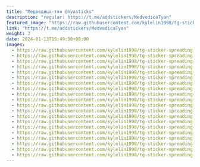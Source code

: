 ```yaml
---
title: "Медведица-тян @nyasticks"
description: "regular: https://t.me/addstickers/MedvedicaTyan"
featured_image: "https://raw.githubusercontent.com/kylelin1998/tg-sticker-spreading-worldwide-images/main/img/509def65-6387-465f-99f4-e6229ff34ac8.jpg"
link: "https://t.me/addstickers/MedvedicaTyan"
weight: 3
date: 2024-01-13T15:49:50+08:00
images:
  - https://raw.githubusercontent.com/kylelin1998/tg-sticker-spreading-worldwide-images/main/img/509def65-6387-465f-99f4-e6229ff34ac8.jpg
  - https://raw.githubusercontent.com/kylelin1998/tg-sticker-spreading-worldwide-images/main/img/84f18260-f92a-4392-9dc4-f1d9588a58f0.jpg
  - https://raw.githubusercontent.com/kylelin1998/tg-sticker-spreading-worldwide-images/main/img/d32c3bbe-1804-4646-9c8e-f34f2905bd85.jpg
  - https://raw.githubusercontent.com/kylelin1998/tg-sticker-spreading-worldwide-images/main/img/8493be30-994c-45f1-9849-af9520ba41fd.jpg
  - https://raw.githubusercontent.com/kylelin1998/tg-sticker-spreading-worldwide-images/main/img/cbde5c36-fea2-4d92-a4ff-f5f6a4141ea1.jpg
  - https://raw.githubusercontent.com/kylelin1998/tg-sticker-spreading-worldwide-images/main/img/9e6167e9-b716-4a39-a16e-e09265dbdeb1.jpg
  - https://raw.githubusercontent.com/kylelin1998/tg-sticker-spreading-worldwide-images/main/img/e5c2c6ae-0958-4488-a5ab-4f945f356088.jpg
  - https://raw.githubusercontent.com/kylelin1998/tg-sticker-spreading-worldwide-images/main/img/2243be7d-ba40-4e52-b7a5-026cabd5d069.jpg
  - https://raw.githubusercontent.com/kylelin1998/tg-sticker-spreading-worldwide-images/main/img/a58e90ae-5549-4bc9-8847-22df7ea520fe.jpg
  - https://raw.githubusercontent.com/kylelin1998/tg-sticker-spreading-worldwide-images/main/img/c2c86c43-b05b-41cf-bdd3-19acbb983190.jpg
  - https://raw.githubusercontent.com/kylelin1998/tg-sticker-spreading-worldwide-images/main/img/dc7791f7-1cb9-4181-9b21-d3c10e1f1be5.jpg
  - https://raw.githubusercontent.com/kylelin1998/tg-sticker-spreading-worldwide-images/main/img/47caf9be-7299-43d3-a7d8-26e36db6d645.jpg
  - https://raw.githubusercontent.com/kylelin1998/tg-sticker-spreading-worldwide-images/main/img/f8868eb8-680b-471e-add3-efc24ece7ed2.jpg
  - https://raw.githubusercontent.com/kylelin1998/tg-sticker-spreading-worldwide-images/main/img/bd67fac4-cff0-4a06-b2f3-9a9e3f79b739.jpg
  - https://raw.githubusercontent.com/kylelin1998/tg-sticker-spreading-worldwide-images/main/img/4f3143cf-6c37-4c85-945f-95aa339779a1.jpg
  - https://raw.githubusercontent.com/kylelin1998/tg-sticker-spreading-worldwide-images/main/img/b8a7624b-2d22-4d32-9b82-7ee1c38b1b7b.jpg
  - https://raw.githubusercontent.com/kylelin1998/tg-sticker-spreading-worldwide-images/main/img/749f5c98-579c-4f78-8f7d-124fcd2bc488.jpg
  - https://raw.githubusercontent.com/kylelin1998/tg-sticker-spreading-worldwide-images/main/img/06e92046-9427-497a-945a-1e52402e253f.jpg
  - https://raw.githubusercontent.com/kylelin1998/tg-sticker-spreading-worldwide-images/main/img/8bb0808d-3cb1-4cd7-b315-4524362d1a67.jpg
  - https://raw.githubusercontent.com/kylelin1998/tg-sticker-spreading-worldwide-images/main/img/fdfe7659-381b-4463-837b-7728dad02e3b.jpg
---
```

